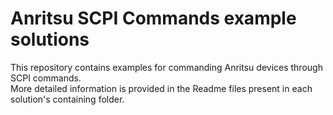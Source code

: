 # Anritsu SCPI Commands example solutions

This repository contains examples for commanding Anritsu devices through SCPI commands.\
More detailed information is provided in the Readme files present in each solution's containing folder.